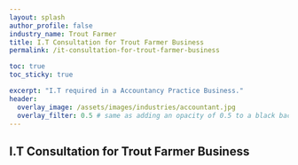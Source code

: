 ```yaml
---
layout: splash 
author_profile: false 
industry_name: Trout Farmer
title: I.T Consultation for Trout Farmer Business
permalink: /it-consultation-for-trout-farmer-business

toc: true
toc_sticky: true

excerpt: "I.T required in a Accountancy Practice Business."
header:
  overlay_image: /assets/images/industries/accountant.jpg
  overlay_filter: 0.5 # same as adding an opacity of 0.5 to a black background
---
```


## I.T Consultation for Trout Farmer Business